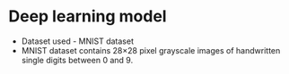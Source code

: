 # Deep learning model
- Dataset used - MNIST dataset
- MNIST dataset contains 28×28 pixel grayscale images of handwritten single digits between 0 and 9.
